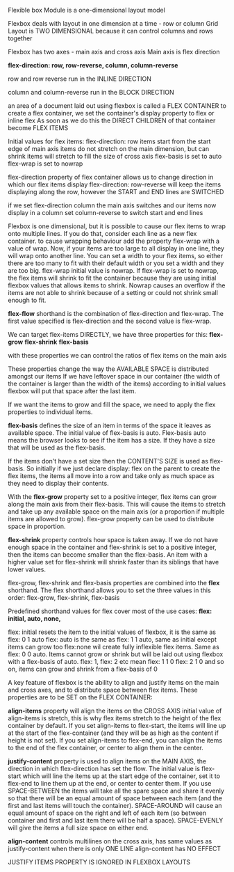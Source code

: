 Flexible box Module is a one-dimensional layout model

Flexbox deals with layout in one dimension at a time - row or column
Grid Layout is TWO DIMENSIONAL because it can control columns and rows together

Flexbox has two axes - main axis and cross axis
Main axis is flex direction

**flex-direction: row, row-reverse, column, column-reverse**

row and row reverse run in the INLINE DIRECTION

column and column-reverse run in the BLOCK DIRECTION

an area of a document laid out using flexbox is called a FLEX CONTAINER
to create a flex container, we set the container's display property to flex or inline flex
As soon as we do this the DIRECT CHILDREN of that container become FLEX ITEMS

Initial values for flex items:
flex-direction: row
items start from the start edge of main axis
items do not stretch on the main dimension, but can shrink
items will stretch to fill the size of cross axis
flex-basis is set to auto
flex-wrap is set to nowrap

flex-direction property of flex container allows us to change direction in which our flex items display
flex-direction: row-reverse will keep the items displaying along the row, however the START and END lines are SWITCHED

if we set flex-direction column the main axis switches and our items now display in a column
set column-reverse to switch start and end lines

Flexbox is one dimensional, but it is possible to cause our flex items to wrap onto multiple lines.
If you do that, consider each line as a new flex container.
to cause wrapping behaviour add the property flex-wrap with a value of wrap. Now, if your items are too large to all display in one line, they will wrap onto another line. You can set a width to your flex items, so either there are too many to fit with their default width or you set a width and they are too big.
flex-wrap initial value is nowrap. If flex-wrap is set to nowrap, the flex items will shrink to fit the container because they are using initial flexbox values that allows items to shrink. Nowrap causes an overflow if the items are not able to shrink because of a setting or could not shrink small enough to fit.

**flex-flow** shorthand is the combination of flex-direction and flex-wrap. The first value specified is flex-direction and the second value is flex-wrap.

We can target flex-items DIRECTLY, we have three properties for this:
**flex-grow**
**flex-shrink**
**flex-basis**

with these properties we can control the ratios of flex items on the main axis

These properties change the way the AVAILABLE SPACE is distributed amongst our items
If we have leftover space in our container (the width of the container is larger than the width of the items) according to initial values flexbox will put that space after the last item.

If we want the items to grow and fill the space, we need to apply the flex properties to individual items.

**flex-basis** defines the size of an item in terms of the space it leaves as available space.
The initial value of flex-basis is auto. Flex-basis auto means the browser looks to see if the item has a size. If they have a size that will be used as the flex-basis.

If the items don't have a set size then the CONTENT'S SIZE is used as flex-basis.
So initially if we just declare display: flex on the parent to create the flex items, the items all move into a row and take only as much space as they need to display their contents.

With the **flex-grow** property set to a positive integer, flex items can grow along the main axis from their flex-basis. This will cause the items to stretch and take up any available space on the main axis (or a proportion if multiple items are allowed to grow).
flex-grow property can be used to distribute space in proportion. 

**flex-shrink** property controls how space is taken away. If we do not have enough space in the container and flex-shrink is set to a positive integer, then the items can become smaller than the flex-basis. An item with a higher value set for flex-shrink will shrink faster than its siblings that have lower values.

flex-grow, flex-shrink and flex-basis properties are combined into the **flex** shorthand.
The flex shorthand allows you to set the three values in this order: flex-grow, flex-shrink, flex-basis

Predefined shorthand values for flex cover most of the use cases:
**flex: initial, auto, none, <positive number>**

flex: initial resets the item to the initial values of flexbox, it is the same as flex: 0 1 auto
flex: auto is the same as flex: 1 1 auto, same as initial except items can grow too
flex:none wil create fully inflexible flex items. Same as flex: 0 0 auto. Items cannot grow or shrink but will be laid out using flexbox with a flex-basis of auto.
flex: 1, flex: 2 etc mean flex: 1 1 0 flex: 2 1 0 and so on, items can grow and shrink from a flex-basis of 0

A key feature of flexbox is the ability to align and justify items on the main and cross axes, and to distribute space between flex items. These properties are to be SET on the FLEX CONTAINER:

**align-items** property will align the items on the CROSS AXIS
initial value of align-items is stretch, this is why flex items stretch to the height of the flex container by default.
If you set align-items to flex-start, the items will line up at the start of the flex-container (and they will be as high as the content if height is not set). If you set align-items to flex-end, you can align the items to the end of the flex container, or center to align them in the center.

**justify-content** property is used to align items on the MAIN AXIS, the direction in which flex-direction has set the flow. The initial value is flex-start which will line the items up at the start edge of the container, set it to flex-end to line them up at the end, or center to center them. If you use SPACE-BETWEEN the items will take all the spare space and share it evenly so that there will be an equal amount of space between each item (and the first and last items will touch the container). SPACE-AROUND will cause an equal amount of space on the right and left of each item (so between container and first and last item there will be half a space). SPACE-EVENLY will give the items a full size space on either end.

**align-content** controls multilines on the cross axis, has same values as justify-content
when there is only ONE LINE align-content has NO EFFECT

JUSTIFY ITEMS PROPERTY IS IGNORED IN FLEXBOX LAYOUTS
